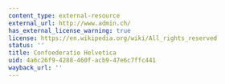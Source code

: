 ```yaml
---
content_type: external-resource
external_url: http://www.admin.ch/
has_external_license_warning: true
license: https://en.wikipedia.org/wiki/All_rights_reserved
status: ''
title: Confoederatio Helvetica
uid: 4a6c26f9-4288-460f-acb9-47e6c7ffc441
wayback_url: ''
---
```

